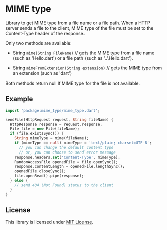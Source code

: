 MIME type
==

Library to get MIME type from a file name or a file path.
When a HTTP server sends a file to the client, MIME type of the file must be set to the Content-Type header of the response.

Only two methods are available:

+   String `mime(String FileName)` //
    gets the MIME type from a file name (such as 'Hello.dart') or a file path (such as '..\Hello.dart').
 
+   String `mimeFromExtension(String extension)` //
    gets the MIME type from an extension (such as 'dart')

Both methods return null If MIME type for the file is not available.

## Example


```dart
import 'package:mime_type/mime_type.dart';

sendFile(HttpRequest request, String fileName) {
  HttpResponse response = request.response;
  File file = new File(fileName);
  if (file.existsSync()) {
    String mimeType = mime(fileName);
    if (mimeType == null) mimeType = 'text/plain; charset=UTF-8';
      // you can change the default content type
      // or, you can choose to send error message
    response.headers.set('Content-Type', mimeType);
    RandomAccessFile openedFile = file.openSync();
    response.contentLength = openedFile.lengthSync();
    openedFile.closeSync();
    file.openRead().pipe(response);
  } else {
    // send 404 (Not Found) status to the client
  }
}
```

## License
This library is licensed under [MIT License](http://www.opensource.org/licenses/mit-license.php).